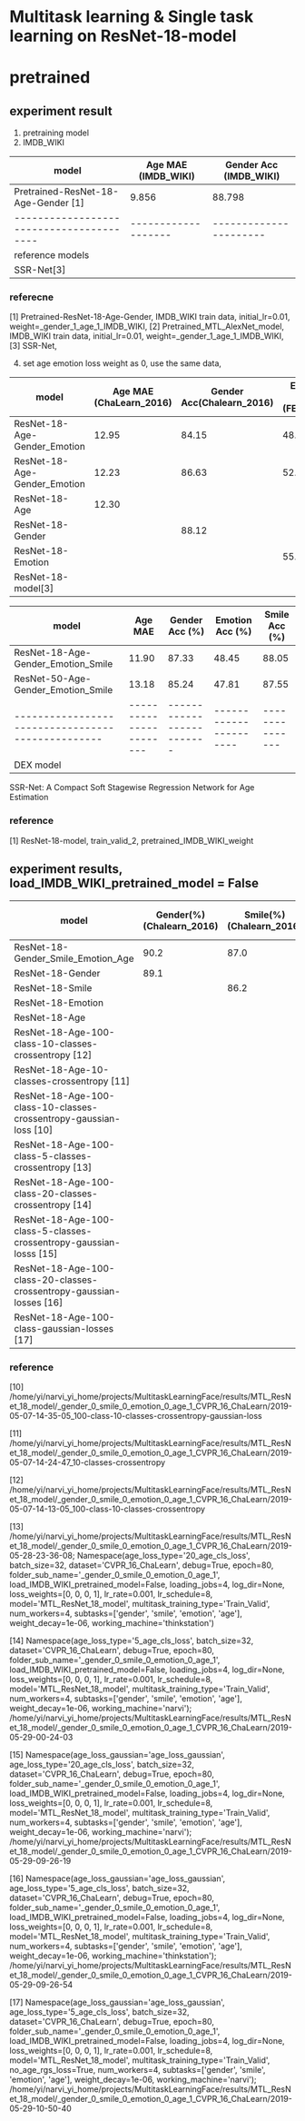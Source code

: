 # Multitask learning & Single task learning on ResNet-18-model

# pretrained

## experiment result

1. pretraining model 
2. IMDB_WIKI

model                                   | Age MAE (IMDB_WIKI) | Gender Acc (IMDB_WIKI)
----------------------------------------| ------------------- | ----------------------
Pretrained-ResNet-18-Age-Gender [1]     |  9.856              |     88.798            
----------------------------------------| ------------------- | ----------------------
reference models                        |                     |                       
SSR-Net[3]                              | 

### referecne
[1] Pretrained-ResNet-18-Age-Gender, IMDB_WIKI train data, initial_lr=0.01, weight=_gender_1_age_1_IMDB_WIKI,
[2] Pretrained_MTL_AlexNet_model, IMDB_WIKI train data, initial_lr=0.01, weight=_gender_1_age_1_IMDB_WIKI,
[3] SSR-Net, 



4. set age emotion loss weight as 0, use the same data,



model                                            | Age MAE (ChaLearn_2016) | Gender Acc(Chalearn_2016) | Emotion Acc (FER_2013) |               weight         
------------------------------------------------ |------------------------ | ------------------------- | ---------------------- |-----------------------------
ResNet-18-Age-Gender_Emotion                     |         12.95           |        84.15              |    48.20               |                1, 0.1, 1      
ResNet-18-Age-Gender_Emotion                     |        12.23            |         86.63             |    52.91               |                1, 1, 1         
ResNet-18-Age                                    |       12.30             |                           |                        |                                
ResNet-18-Gender                                 |                         |         88.12             |                        |                       
ResNet-18-Emotion                                |                         |                           |     55.56              |                                
ResNet-18-model[3]                               |                         |                           |                        |                               

model                                            |        Age  MAE         | Gender Acc (%)            |    Emotion  Acc (%)    |Smile Acc (%)   
-------------------------------------------------| ----------------------- | ------------------------- | ---------------------- |---------------- 
ResNet-18-Age-Gender_Emotion_Smile               |       11.90             |  87.33                    |  48.45                 | 88.05        
ResNet-50-Age-Gender_Emotion_Smile               |   13.18                 |   85.24                   |  47.81                 | 87.55        
-------------------------------------------------| ----------------------- | ------------------------- | ---------------------- |---------------
DEX model                                        |                         |                           |                        |                


SSR-Net: A Compact Soft Stagewise Regression Network for Age Estimation


### reference
[1] ResNet-18-model, train_valid_2, pretrained_IMDB_WIKI_weight


## experiment results, load_IMDB_WIKI_pretrained_model = False

model                                                                  | Gender(%)(Chalearn_2016) | Smile(%)(Chalearn_2016) | Emotion Acc(%)(FER_2013) | Age Acc(%)                 | Age MAE (ChaLearn_2016)
---------------------------------------------------------------------- |------------------------- | ----------------------- | ------------------------ |--------------------------- | ---------------------
ResNet-18-Gender_Smile_Emotion_Age                                     |  90.2                    |   87.0                  |    55.2                  |                            | 11.8
ResNet-18-Gender                                                       |  89.1                    |                         |                          |                            |     
ResNet-18-Smile                                                        |                          |    86.2                 |                          |                            | 
ResNet-18-Emotion                                                      |                          |                         |          51.5            |                            |
ResNet-18-Age                                                          |                          |                         |                          |                            | 11.4
ResNet-18-Age-100-class-10-classes-crossentropy [12]                   |                          |                         |                          |                            |   10.23
ResNet-18-Age-10-classes-crossentropy  [11]                            |                          |                         |                          |                            |  20.47                                
ResNet-18-Age-100-class-10-classes-crossentropy-gaussian-loss [10]     |                          |                         |                          |                            |   9.85
ResNet-18-Age-100-class-5-classes-crossentropy [13]                    |                         |                          |                          |                            |   11.17       
ResNet-18-Age-100-class-20-classes-crossentropy [14]                   |                          |                         |                          |                            |   10.56
ResNet-18-Age-100-class-5-classes-crossentropy-gaussian-losss [15]     |                         |                          |                          |                            |  11.35        
ResNet-18-Age-100-class-20-classes-crossentropy-gaussian-losses [16]   |                          |                         |                          |                            |   10.84
ResNet-18-Age-100-class-gaussian-losses [17]                           |                          |                         |                          |                            |   11.83






### reference 

[10] /home/yi/narvi_yi_home/projects/MultitaskLearningFace/results/MTL_ResNet_18_model/_gender_0_smile_0_emotion_0_age_1_CVPR_16_ChaLearn/2019-05-07-14-35-05_100-class-10-classes-crossentropy-gaussian-loss

[11] /home/yi/narvi_yi_home/projects/MultitaskLearningFace/results/MTL_ResNet_18_model/_gender_0_smile_0_emotion_0_age_1_CVPR_16_ChaLearn/2019-05-07-14-24-47_10-classes-crossentropy

[12] /home/yi/narvi_yi_home/projects/MultitaskLearningFace/results/MTL_ResNet_18_model/_gender_0_smile_0_emotion_0_age_1_CVPR_16_ChaLearn/2019-05-07-14-13-05_100-class-10-classes-crossentropy

[13] /home/yi/narvi_yi_home/projects/MultitaskLearningFace/results/MTL_ResNet_18_model/_gender_0_smile_0_emotion_0_age_1_CVPR_16_ChaLearn/2019-05-28-23-36-08; Namespace(age_loss_type='20_age_cls_loss', batch_size=32, dataset='CVPR_16_ChaLearn', debug=True, epoch=80, folder_sub_name='_gender_0_smile_0_emotion_0_age_1', load_IMDB_WIKI_pretrained_model=False, loading_jobs=4, log_dir=None, loss_weights=[0, 0, 0, 1], lr_rate=0.001, lr_schedule=8, model='MTL_ResNet_18_model', multitask_training_type='Train_Valid', num_workers=4, subtasks=['gender', 'smile', 'emotion', 'age'], weight_decay=1e-06, working_machine='thinkstation')

[14] Namespace(age_loss_type='5_age_cls_loss', batch_size=32, dataset='CVPR_16_ChaLearn', debug=True, epoch=80, folder_sub_name='_gender_0_smile_0_emotion_0_age_1', load_IMDB_WIKI_pretrained_model=False, loading_jobs=4, log_dir=None, loss_weights=[0, 0, 0, 1], lr_rate=0.001, lr_schedule=8, model='MTL_ResNet_18_model', multitask_training_type='Train_Valid', num_workers=4, subtasks=['gender', 'smile', 'emotion', 'age'], weight_decay=1e-06, working_machine='narvi'); /home/yi/narvi_yi_home/projects/MultitaskLearningFace/results/MTL_ResNet_18_model/_gender_0_smile_0_emotion_0_age_1_CVPR_16_ChaLearn/2019-05-29-00-24-03

[15] Namespace(age_loss_gaussian='age_loss_gaussian', age_loss_type='20_age_cls_loss', batch_size=32, dataset='CVPR_16_ChaLearn', debug=True, epoch=80, folder_sub_name='_gender_0_smile_0_emotion_0_age_1', load_IMDB_WIKI_pretrained_model=False, loading_jobs=4, log_dir=None, loss_weights=[0, 0, 0, 1], lr_rate=0.001, lr_schedule=8, model='MTL_ResNet_18_model', multitask_training_type='Train_Valid', num_workers=4, subtasks=['gender', 'smile', 'emotion', 'age'], weight_decay=1e-06, working_machine='narvi'); /home/yi/narvi_yi_home/projects/MultitaskLearningFace/results/MTL_ResNet_18_model/_gender_0_smile_0_emotion_0_age_1_CVPR_16_ChaLearn/2019-05-29-09-26-19

[16] Namespace(age_loss_gaussian='age_loss_gaussian', age_loss_type='5_age_cls_loss', batch_size=32, dataset='CVPR_16_ChaLearn', debug=True, epoch=80, folder_sub_name='_gender_0_smile_0_emotion_0_age_1', load_IMDB_WIKI_pretrained_model=False, loading_jobs=4, log_dir=None, loss_weights=[0, 0, 0, 1], lr_rate=0.001, lr_schedule=8, model='MTL_ResNet_18_model', multitask_training_type='Train_Valid', num_workers=4, subtasks=['gender', 'smile', 'emotion', 'age'], weight_decay=1e-06, working_machine='thinkstation'); /home/yi/narvi_yi_home/projects/MultitaskLearningFace/results/MTL_ResNet_18_model/_gender_0_smile_0_emotion_0_age_1_CVPR_16_ChaLearn/2019-05-29-09-26-54

[17] Namespace(age_loss_gaussian='age_loss_gaussian', age_loss_type='5_age_cls_loss', batch_size=32, dataset='CVPR_16_ChaLearn', debug=True, epoch=80, folder_sub_name='_gender_0_smile_0_emotion_0_age_1', load_IMDB_WIKI_pretrained_model=False, loading_jobs=4, log_dir=None, loss_weights=[0, 0, 0, 1], lr_rate=0.001, lr_schedule=8, model='MTL_ResNet_18_model', multitask_training_type='Train_Valid', no_age_rgs_loss=True, num_workers=4, subtasks=['gender', 'smile', 'emotion', 'age'], weight_decay=1e-06, working_machine='narvi'); /home/yi/narvi_yi_home/projects/MultitaskLearningFace/results/MTL_ResNet_18_model/_gender_0_smile_0_emotion_0_age_1_CVPR_16_ChaLearn/2019-05-29-10-50-40

